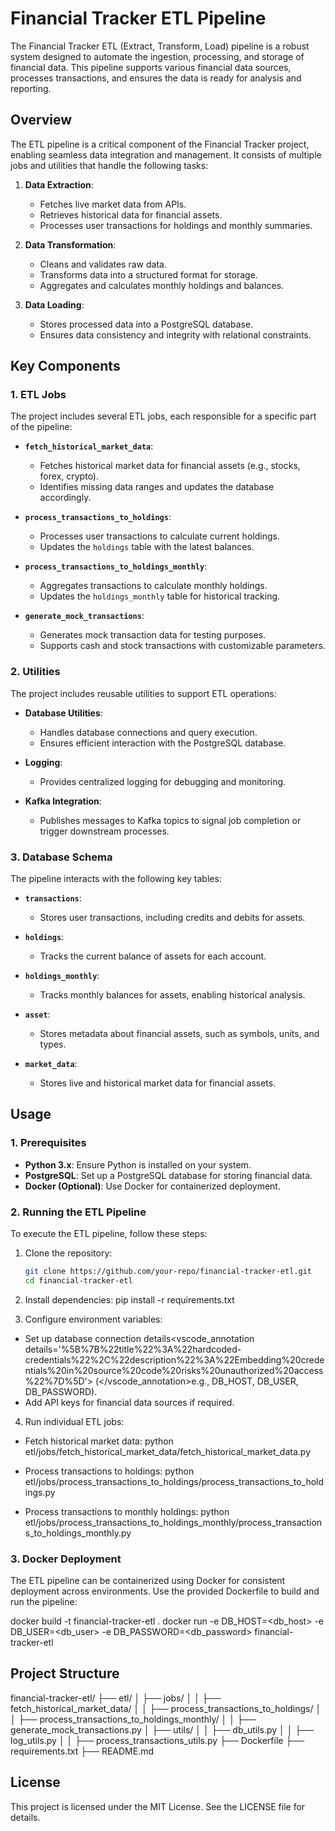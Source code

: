 # Financial Tracker ETL Pipeline

The Financial Tracker ETL (Extract, Transform, Load) pipeline is a robust system designed to automate the ingestion, processing, and storage of financial data. This pipeline supports various financial data sources, processes transactions, and ensures the data is ready for analysis and reporting.

## **Overview**

The ETL pipeline is a critical component of the Financial Tracker project, enabling seamless data integration and management. It consists of multiple jobs and utilities that handle the following tasks:

1. **Data Extraction**:
   - Fetches live market data from APIs.
   - Retrieves historical data for financial assets.
   - Processes user transactions for holdings and monthly summaries.

2. **Data Transformation**:
   - Cleans and validates raw data.
   - Transforms data into a structured format for storage.
   - Aggregates and calculates monthly holdings and balances.

3. **Data Loading**:
   - Stores processed data into a PostgreSQL database.
   - Ensures data consistency and integrity with relational constraints.

## **Key Components**

### **1. ETL Jobs**
The project includes several ETL jobs, each responsible for a specific part of the pipeline:

- **`fetch_historical_market_data`**:
  - Fetches historical market data for financial assets (e.g., stocks, forex, crypto).
  - Identifies missing data ranges and updates the database accordingly.

- **`process_transactions_to_holdings`**:
  - Processes user transactions to calculate current holdings.
  - Updates the `holdings` table with the latest balances.

- **`process_transactions_to_holdings_monthly`**:
  - Aggregates transactions to calculate monthly holdings.
  - Updates the `holdings_monthly` table for historical tracking.

- **`generate_mock_transactions`**:
  - Generates mock transaction data for testing purposes.
  - Supports cash and stock transactions with customizable parameters.

### **2. Utilities**
The project includes reusable utilities to support ETL operations:

- **Database Utilities**:
  - Handles database connections and query execution.
  - Ensures efficient interaction with the PostgreSQL database.

- **Logging**:
  - Provides centralized logging for debugging and monitoring.

- **Kafka Integration**:
  - Publishes messages to Kafka topics to signal job completion or trigger downstream processes.

### **3. Database Schema**
The pipeline interacts with the following key tables:

- **`transactions`**:
  - Stores user transactions, including credits and debits for assets.

- **`holdings`**:
  - Tracks the current balance of assets for each account.

- **`holdings_monthly`**:
  - Tracks monthly balances for assets, enabling historical analysis.

- **`asset`**:
  - Stores metadata about financial assets, such as symbols, units, and types.

- **`market_data`**:
  - Stores live and historical market data for financial assets.

## **Usage**

### **1. Prerequisites**
- **Python 3.x**: Ensure Python is installed on your system.
- **PostgreSQL**: Set up a PostgreSQL database for storing financial data.
- **Docker (Optional)**: Use Docker for containerized deployment.

### **2. Running the ETL Pipeline**
To execute the ETL pipeline, follow these steps:

1. Clone the repository:
   ```bash
   git clone https://github.com/your-repo/financial-tracker-etl.git
   cd financial-tracker-etl

2. Install dependencies:
   pip install -r requirements.txt

3. Configure environment variables:

- Set up database connection details<vscode_annotation details='%5B%7B%22title%22%3A%22hardcoded-credentials%22%2C%22description%22%3A%22Embedding%20credentials%20in%20source%20code%20risks%20unauthorized%20access%22%7D%5D'> (</vscode_annotation>e.g., DB_HOST, DB_USER, DB_PASSWORD).
- Add API keys for financial data sources if required.
4. Run individual ETL jobs:

- Fetch historical market data:
python etl/jobs/fetch_historical_market_data/fetch_historical_market_data.py

- Process transactions to holdings:
python etl/jobs/process_transactions_to_holdings/process_transactions_to_holdings.py

- Process transactions to monthly holdings:
python etl/jobs/process_transactions_to_holdings_monthly/process_transactions_to_holdings_monthly.py

### **3. Docker Deployment**
The ETL pipeline can be containerized using Docker for consistent deployment across environments. Use the provided Dockerfile to build and run the pipeline:

docker build -t financial-tracker-etl .
docker run -e DB_HOST=<db_host> -e DB_USER=<db_user> -e DB_PASSWORD=<db_password> financial-tracker-etl

## **Project Structure**

financial-tracker-etl/
├── etl/
│   ├── jobs/
│   │   ├── fetch_historical_market_data/
│   │   ├── process_transactions_to_holdings/
│   │   ├── process_transactions_to_holdings_monthly/
│   │   ├── generate_mock_transactions.py
│   ├── utils/
│   │   ├── db_utils.py
│   │   ├── log_utils.py
│   │   ├── process_transactions_utils.py
├── Dockerfile
├── requirements.txt
├── README.md

## **License**

This project is licensed under the MIT License. See the LICENSE file for details.
